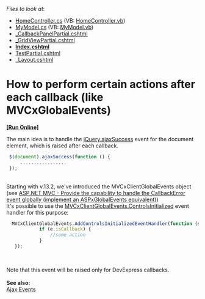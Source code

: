 <!-- default file list -->
*Files to look at*:

* [HomeController.cs](./CS/AjaxTest/Controllers/HomeController.cs) (VB: [HomeController.vb](./VB/AjaxTest/Controllers/HomeController.vb))
* [MyModel.cs](./CS/AjaxTest/Models/MyModel.cs) (VB: [MyModel.vb](./VB/AjaxTest/Models/MyModel.vb))
* [_CallbackPanelPartial.cshtml](./CS/AjaxTest/Views/Home/_CallbackPanelPartial.cshtml)
* [_GridViewPartial.cshtml](./CS/AjaxTest/Views/Home/_GridViewPartial.cshtml)
* **[Index.cshtml](./CS/AjaxTest/Views/Home/Index.cshtml)**
* [TestPartial.cshtml](./CS/AjaxTest/Views/Home/TestPartial.cshtml)
* [_Layout.cshtml](./CS/AjaxTest/Views/Shared/_Layout.cshtml)
<!-- default file list end -->
# How to perform certain actions after each callback (like MVCxGlobalEvents)
<!-- run online -->
**[[Run Online]](https://codecentral.devexpress.com/e5043/)**
<!-- run online end -->


<p>The main idea is to handle the <a href="http://api.jquery.com/ajaxsuccess/">jQuery.ajaxSuccess</a> event for the document element, which is raised after each callback.</p>


```js
 $(document).ajaxSuccess(function () {
     .................      
 });
```


<p><br />Starting with v.13.2, we've introduced the MVCxClientGlobalEvents object (see <a href="https://www.devexpress.com/Support/Center/p/S38527">ASP.NET MVC - Provide the capability to handle the CallbackError event globally (implement an ASPxGlobalEvents equivalent)</a>) <br />It's possible to use the <a href="https://documentation.devexpress.com/#AspNet/DevExpressWebMVCScriptsMVCxClientGlobalEvents_ControlsInitializedtopic">MVCxClientGlobalEvents.ControlsInitialized</a> event handler for this purpose: </p>


```js
  MVCxClientGlobalEvents.AddControlsInitializedEventHandler(function (s, e) {
            if (e.isCallback) {
                //some action
            }
   });

```


<p> </p>
<p>Note that this event will be raised only for DevExpress callbacks.<br /><strong><br /></strong><strong>See also: <br /></strong><a href="http://api.jquery.com/Ajax_Events/">Ajax Events</a></p>

<br/>


